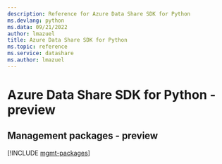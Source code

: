 ```yaml
---
description: Reference for Azure Data Share SDK for Python
ms.devlang: python
ms.data: 09/21/2022
author: lmazuel
title: Azure Data Share SDK for Python
ms.topic: reference
ms.service: datashare
ms.author: lmazuel
---
```

# Azure Data Share SDK for Python - preview

## Management packages - preview
[!INCLUDE [mgmt-packages](data-share-mgmt-index.md)]
